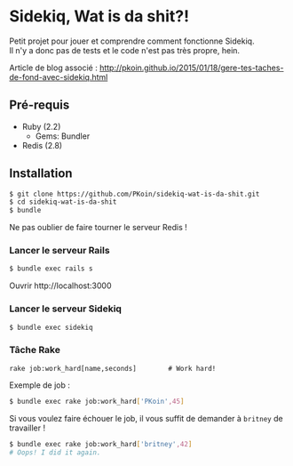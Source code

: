 # Sidekiq, Wat is da shit?!

Petit projet pour jouer et comprendre comment fonctionne Sidekiq.  
Il n'y a donc pas de tests et le code n'est pas très propre, hein.

Article de blog associé : http://pkoin.github.io/2015/01/18/gere-tes-taches-de-fond-avec-sidekiq.html

## Pré-requis

* Ruby (2.2)
  * Gems: Bundler
* Redis (2.8)

## Installation

```sh
$ git clone https://github.com/PKoin/sidekiq-wat-is-da-shit.git
$ cd sidekiq-wat-is-da-shit
$ bundle
```

Ne pas oublier de faire tourner le serveur Redis !

### Lancer le serveur Rails

```sh
$ bundle exec rails s
```

Ouvrir http://localhost:3000

### Lancer le serveur Sidekiq

```sh
$ bundle exec sidekiq
```

### Tâche Rake

```
rake job:work_hard[name,seconds]        # Work hard!
```

Exemple de job :

```sh
$ bundle exec rake job:work_hard['PKoin',45]
```

Si vous voulez faire échouer le job, il vous suffit de demander à `britney` de travailler !

```sh
$ bundle exec rake job:work_hard['britney',42]
# Oops! I did it again.
```
